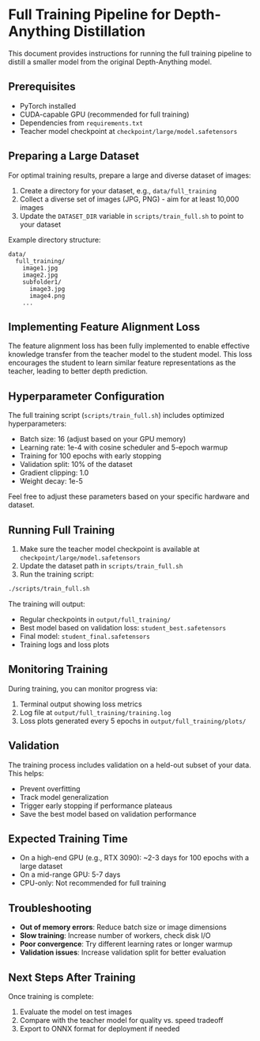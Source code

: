 # Full Training Pipeline for Depth-Anything Distillation

This document provides instructions for running the full training pipeline to distill a smaller model from the original Depth-Anything model.

## Prerequisites

- PyTorch installed
- CUDA-capable GPU (recommended for full training)
- Dependencies from `requirements.txt`
- Teacher model checkpoint at `checkpoint/large/model.safetensors`

## Preparing a Large Dataset

For optimal training results, prepare a large and diverse dataset of images:

1. Create a directory for your dataset, e.g., `data/full_training`
2. Collect a diverse set of images (JPG, PNG) - aim for at least 10,000 images
3. Update the `DATASET_DIR` variable in `scripts/train_full.sh` to point to your dataset

Example directory structure:
```
data/
  full_training/
    image1.jpg
    image2.jpg
    subfolder1/
      image3.jpg
      image4.png
    ...
```

## Implementing Feature Alignment Loss

The feature alignment loss has been fully implemented to enable effective knowledge transfer from the teacher model to the student model. This loss encourages the student to learn similar feature representations as the teacher, leading to better depth prediction.

## Hyperparameter Configuration

The full training script (`scripts/train_full.sh`) includes optimized hyperparameters:

- Batch size: 16 (adjust based on your GPU memory)
- Learning rate: 1e-4 with cosine scheduler and 5-epoch warmup
- Training for 100 epochs with early stopping
- Validation split: 10% of the dataset
- Gradient clipping: 1.0
- Weight decay: 1e-5

Feel free to adjust these parameters based on your specific hardware and dataset.

## Running Full Training

1. Make sure the teacher model checkpoint is available at `checkpoint/large/model.safetensors`
2. Update the dataset path in `scripts/train_full.sh`
3. Run the training script:

```bash
./scripts/train_full.sh
```

The training will output:
- Regular checkpoints in `output/full_training/`
- Best model based on validation loss: `student_best.safetensors`
- Final model: `student_final.safetensors`
- Training logs and loss plots

## Monitoring Training

During training, you can monitor progress via:

1. Terminal output showing loss metrics
2. Log file at `output/full_training/training.log`
3. Loss plots generated every 5 epochs in `output/full_training/plots/`

## Validation

The training process includes validation on a held-out subset of your data. This helps:
- Prevent overfitting
- Track model generalization
- Trigger early stopping if performance plateaus
- Save the best model based on validation performance

## Expected Training Time

- On a high-end GPU (e.g., RTX 3090): ~2-3 days for 100 epochs with a large dataset
- On a mid-range GPU: 5-7 days
- CPU-only: Not recommended for full training

## Troubleshooting

- **Out of memory errors**: Reduce batch size or image dimensions
- **Slow training**: Increase number of workers, check disk I/O
- **Poor convergence**: Try different learning rates or longer warmup
- **Validation issues**: Increase validation split for better evaluation

## Next Steps After Training

Once training is complete:
1. Evaluate the model on test images
2. Compare with the teacher model for quality vs. speed tradeoff
3. Export to ONNX format for deployment if needed 